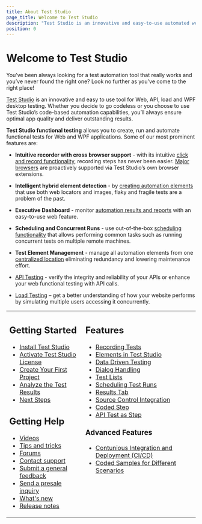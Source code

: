```yaml
---
title: About Test Studio
page_title: Welcome to Test Studio
description: "Test Studio is an innovative and easy-to-use automated web, WPF and load testing solution. Test Studio tests support essential technologies like ASP.NET AJAX, Silverlight, PHP and MVC. HTML5, Testing framework, functional testing, performance testing, load testing, exploratory testing, manual testing."
position: 0
---
```


# Welcome to Test Studio

You’ve been always looking for a test automation tool that really works and you’ve never found the right one? Look no further as you’ve come to the right place!

<a href="http://www.telerik.com/teststudio" target="_blank">Test Studio</a> is an innovative and easy to use tool for Web, API, load and WPF desktop testing. Whether you decide to go codeless or you choose to use Test Studio’s code-based automation capabilities, you’ll always ensure optimal app quality and deliver outstanding results.

**Test Studio functional testing** allows you to create, run and automate functional tests for Web and WPF applications. Some of our most prominent features are:

* __Intuitive recorder with cross browser support__ - with its intuitive <a href="/getting-started/test-recording/overview" target="_blank">click and record functionality</a>, recording steps has never been easier. <a href="/prerequisites/configure-your-browser/browser-configuration" target="_blank">Major browsers</a> are proactively supported via Test Studio’s own browser extensions.

* __Intelligent hybrid element detection__ - by <a href="/features/elements-explorer/elements-find-expression" target="_blank">creating automation elements</a> that use both web locators and images, flaky and fragile tests are a problem of the past.

* __Executive Dashboard__ - monitor <a href="/general-information/test-results/dashboard/results" target="_blank">automation results and reports</a> with an easy-to-use web feature.

* __Scheduling and Concurrent Runs__ - use out-of-the-box <a href="/features/scheduling-test-runs/multiple-machines-scheduling-setup/create-scheduling-server" target="_blank">scheduling functionality</a> that allows performing common tasks such as running concurrent tests on multiple remote machines.

* __Test Element Management__ - manage all automation elements from one <a href="/features/elements-explorer/overview" target="_blank">centralized location</a> eliminating redundancy and lowering maintenance effort.

* <a href="/test-studio-for-apis/overview" target="_blank">API Testing</a> - verify the integrity and reliability of your APIs or enhance your web functional testing with API calls.

* <a href="/features/testing-types/load-testing/overview" target="_blank">Load Testing</a> – get a better understanding of how your website performs by simulating multiple users accessing it concurrently.

<table id=no-table>
<tr>
<td valign=top>

## Getting Started

* [Install Test Studio](/prerequisites/installation/install-procedure)
* [Activate Test Studio License](/prerequisites/license-activation/activating-your-license)
* [Create Your First Project](/getting-started/first-project)
* [Analyze the Test Results](/getting-started/analyze-the-results)
* [Next Steps](/getting-started/next-steps)

## Getting Help

* <a href="https://www.telerik.com/videos/teststudio">Videos</a>
* <a href="/getting-started/start-a-project/in-product-tips-tricks">Tips and tricks</a>
* <a href="https://www.telerik.com/forums/teststudio">Forums</a>
* <a href="https://www.telerik.com/account/support-tickets">Contact support</a>
* <a href="https://www.telerik.com/account/support-tickets/customer-service">Submit a general feedback</a>
* <a href="https://www.telerik.com/account/support-tickets/presales-inquiry">Send a presale inquiry</a>
* <a href="https://www.telerik.com/support/whats-new/teststudio">What's new</a>
* <a href="https://www.telerik.com/support/whats-new/teststudio/release-history">Release notes</a>
</td>
<td valign=top>

## Features

* [Recording Tests](/features/recorder/overview)
* [Elements in Test Studio](/features/elements-explorer/overview) 
* [Data Driven Testing](/features/data-driven-testing/overview)
* [Dialog Handling](/features/dialogs-and-popups/dialogs)
* [Test Lists](/general-information//test-execution/test-list-execution)
* [Scheduling Test Runs](/features/scheduling-test-runs/overview)
* [Results Tab](/general-information/test-results/analyze-test-list-results)
* [Source Control Integration](/features/source-control/checkin-guidelines)
* [Coded Step](/features/coded-steps/coded-step)
* [API Test as Step](/features/execute-apitest/add-api-test-as-step)

### Advanced Features

* [Contunious Integration and Deployment (CI/CD)](/advanced-topics/build-server/continious-integration-overview)
* [Coded Samples for Different Scenarios](/advanced-topics/coded-samples/general/send-keystrokes)

</td>
</tr>
<table>

